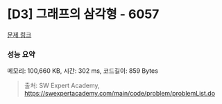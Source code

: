 # [D3] 그래프의 삼각형 - 6057 

[문제 링크](https://swexpertacademy.com/main/code/problem/problemDetail.do?contestProbId=AWbHcWd6AFcDFAV0) 

### 성능 요약

메모리: 100,660 KB, 시간: 302 ms, 코드길이: 859 Bytes



> 출처: SW Expert Academy, https://swexpertacademy.com/main/code/problem/problemList.do